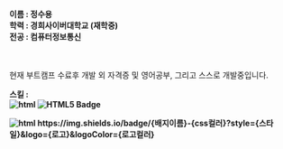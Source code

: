 <b>이름 : 정수용</b>
<br>
<b>학력 : 경희사이버대학교 (재학중)</b>
<br>
<b>전공 : 컴퓨터정보통신 </b>
<br>
<br>
<br>

현재 부트캠프 수료후 개발 외 자격증 및 영어공부, 그리고 스스로 개발중입니다.



<b>스킬 : <br>
<img alt="html" src="https://img.shields.io/badge/HTML5-E34F26?style=for-the-badge&logo=HTML&logoColor=white">
<img src="https://img.shields.io/badge/HTML5-E34F26?style=flat-square&amp;logo=HTML5&amp;logoColor=white" alt="HTML5 Badge">


<img alt="html" src="https://img.shields.io/badge/HTML5-#E34F26.svg?&style=for-the-badge&logo=HTML&logoColor=white">
https://img.shields.io/badge/{배지이름}-{css컬러}?style={스타일}&logo={로고}&logoColor={로고컬러}

</b>






